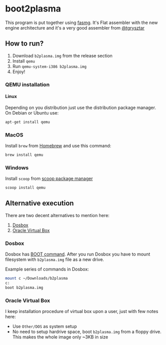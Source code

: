 # boot2plasma

This program is put together using [fasmg](https://flatassembler.net/download.php). It's Flat assembler with the new engine architecture and it's a very good assembler from [@tgrysztar](https://github.com/tgrysztar)

## How to run?

1. Download `b2plasma.img` from the release section
2. Install `qemu`
3. Run `qemu-system-i386 b2plasma.img`
4. Enjoy!

### QEMU installation

#### Linux
Depending on you distribution just use the distribution package manager. On Debian or Ubuntu use:
```sh
apt-get install qemu
```

### MacOS
Install `brew` from [Homebrew](https://brew.sh) and use this command:
```sh
brew install qemu
```

### Windows
Install `scoop` from [scoop package manager](https://scoop.sh)
```sh
scoop install qemu
```

## Alternative execution

There are two decent alternatives to mention here:

1. [Dosbox](https://www.dosbox.com)
2. [Oracle Virtual Box](https://www.virtualbox.org)

### Dosbox

Dosbox has [BOOT command](https://www.dosbox.com/wiki/BOOT). After you run Dosbox you have to mount filesystem with `b2plasma.img` file as a new drive.

Example series of commands in Dosbox:

```sh
mount c ~/Downloads/b2plasma
c:
boot b2plasma.img
```

### Oracle Virtual Box

I keep installation procedure of virtual box upon a user, just with few notes here:

- Use `Other/DOS` as system setup
- No need to setup hardrive space, boot `b2plasma.img` from a floppy drive. This makes the whole image only ~3KB in size
